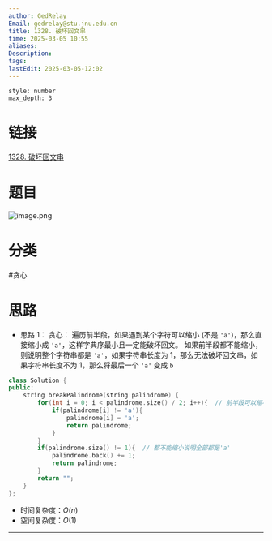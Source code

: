 ```yaml
---
author: GedRelay
Email: gedrelay@stu.jnu.edu.cn
title: 1328. 破坏回文串
time: 2025-03-05 10:55
aliases: 
Description: 
tags: 
lastEdit: 2025-03-05-12:02
---
```


```toc
style: number
max_depth: 3
```

# 链接
[1328. 破坏回文串](https://leetcode.cn/problems/break-a-palindrome/) 

# 题目
![image.png](https://ged-pic-bed.oss-cn-guangzhou.aliyuncs.com/img/202503051056760.png)


# 分类
#贪心 

# 思路
- 思路 1：
贪心：
遍历前半段，如果遇到某个字符可以缩小 (不是 `'a'`)，那么直接缩小成 `'a'`，这样字典序最小且一定能破坏回文。
如果前半段都不能缩小，则说明整个字符串都是 `'a'`，如果字符串长度为 1，那么无法破坏回文串，如果字符串长度不为 1，那么将最后一个 `'a'` 变成 `b` 

```cpp
class Solution {
public:
    string breakPalindrome(string palindrome) {
        for(int i = 0; i < palindrome.size() / 2; i++){  // 前半段可以缩小直接缩到'a'
            if(palindrome[i] != 'a'){
                palindrome[i] = 'a';
                return palindrome;
            }
        }
        if(palindrome.size() != 1){  // 都不能缩小说明全部都是'a'
            palindrome.back() += 1;
            return palindrome;
        }
        return "";
    }
};
```


- 时间复杂度：${O\left( n \right)  }$ 
- 空间复杂度：${O\left( 1 \right)  }$ 


---

